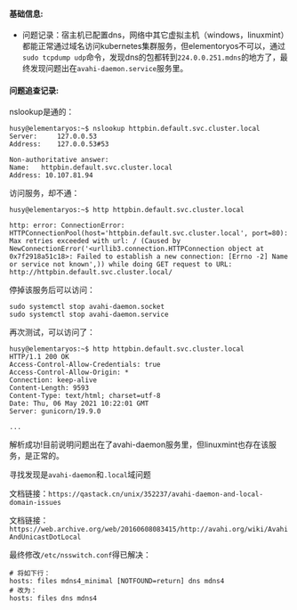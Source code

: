 #### 基础信息:
- 问题记录：宿主机已配置dns，网络中其它虚拟主机（windows，linuxmint）都能正常通过域名访问kubernetes集群服务，但elementoryos不可以，通过`sudo tcpdump udp`命令，发现dns的包都转到`224.0.0.251.mdns`的地方了，最终发现问题出在`avahi-daemon.service`服务里。

#### 问题追查记录:

nslookup是通的：
```shell
husy@elementaryos:~$ nslookup httpbin.default.svc.cluster.local
Server:		127.0.0.53
Address:	127.0.0.53#53

Non-authoritative answer:
Name:	httpbin.default.svc.cluster.local
Address: 10.107.81.94
```

访问服务，却不通：
```shell
husy@elementaryos:~$ http httpbin.default.svc.cluster.local

http: error: ConnectionError: HTTPConnectionPool(host='httpbin.default.svc.cluster.local', port=80): Max retries exceeded with url: / (Caused by NewConnectionError('<urllib3.connection.HTTPConnection object at 0x7f2918a51c18>: Failed to establish a new connection: [Errno -2] Name or service not known',)) while doing GET request to URL: http://httpbin.default.svc.cluster.local/
```

停掉该服务后可以访问：
```shell
sudo systemctl stop avahi-daemon.socket
sudo systemctl stop avahi-daemon.service
```

再次测试，可以访问了：
```shell
husy@elementaryos:~$ http httpbin.default.svc.cluster.local
HTTP/1.1 200 OK
Access-Control-Allow-Credentials: true
Access-Control-Allow-Origin: *
Connection: keep-alive
Content-Length: 9593
Content-Type: text/html; charset=utf-8
Date: Thu, 06 May 2021 10:22:01 GMT
Server: gunicorn/19.9.0

...
```
解析成功!目前说明问题出在了avahi-daemon服务里，但linuxmint也存在该服务，是正常的。

寻找发现是`avahi-daemon`和`.local`域问题

文档链接：`https://qastack.cn/unix/352237/avahi-daemon-and-local-domain-issues`

文档链接：`https://web.archive.org/web/20160608083415/http://avahi.org/wiki/AvahiAndUnicastDotLocal`

最终修改`/etc/nsswitch.conf`得已解决：
```shell
# 将如下行：
hosts: files mdns4_minimal [NOTFOUND=return] dns mdns4
# 改为：
hosts: files dns mdns4
```
